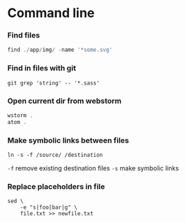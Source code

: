 # Command line

### Find files
```js
find ./app/img/ -name '*some.svg'
```
### Find in files with git
```
git grep 'string' -- '*.sass'
```

### Open current dir from webstorm
```js
wstorm .
atom .
```

### Make symbolic links between files
```
ln -s -f /source/ /destination
```
`-f` remove existing destination files
`-s` make symbolic links

### Replace placeholders in file
```
sed \
    -e "s|foo|bar|g" \
    file.txt >> newfile.txt
```
